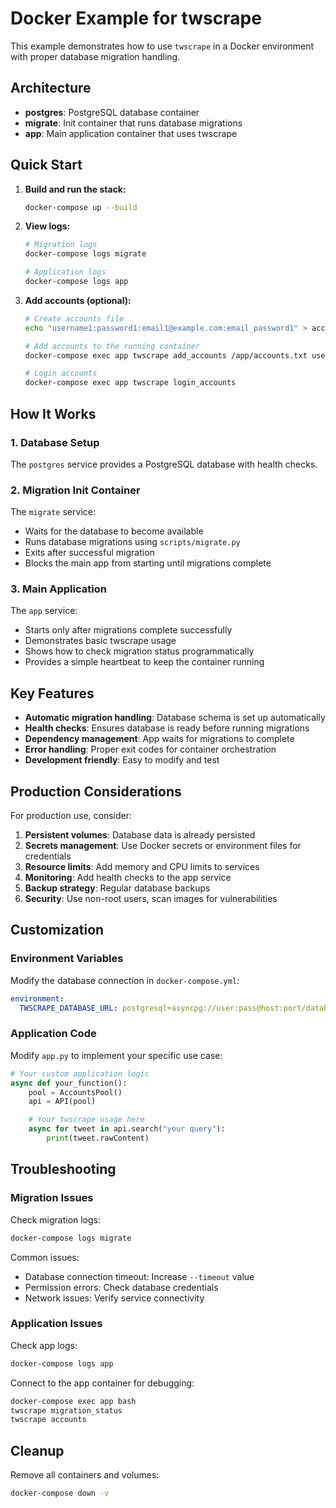 # Docker Example for twscrape

This example demonstrates how to use `twscrape` in a Docker environment with proper database migration handling.

## Architecture

- **postgres**: PostgreSQL database container
- **migrate**: Init container that runs database migrations
- **app**: Main application container that uses twscrape

## Quick Start

1. **Build and run the stack:**
   ```bash
   docker-compose up --build
   ```

2. **View logs:**
   ```bash
   # Migration logs
   docker-compose logs migrate

   # Application logs
   docker-compose logs app
   ```

3. **Add accounts (optional):**
   ```bash
   # Create accounts file
   echo "username1:password1:email1@example.com:email_password1" > accounts.txt

   # Add accounts to the running container
   docker-compose exec app twscrape add_accounts /app/accounts.txt username:password:email:email_password

   # Login accounts
   docker-compose exec app twscrape login_accounts
   ```

## How It Works

### 1. Database Setup
The `postgres` service provides a PostgreSQL database with health checks.

### 2. Migration Init Container
The `migrate` service:
- Waits for the database to become available
- Runs database migrations using `scripts/migrate.py`
- Exits after successful migration
- Blocks the main app from starting until migrations complete

### 3. Main Application
The `app` service:
- Starts only after migrations complete successfully
- Demonstrates basic twscrape usage
- Shows how to check migration status programmatically
- Provides a simple heartbeat to keep the container running

## Key Features

- **Automatic migration handling**: Database schema is set up automatically
- **Health checks**: Ensures database is ready before running migrations
- **Dependency management**: App waits for migrations to complete
- **Error handling**: Proper exit codes for container orchestration
- **Development friendly**: Easy to modify and test

## Production Considerations

For production use, consider:

1. **Persistent volumes**: Database data is already persisted
2. **Secrets management**: Use Docker secrets or environment files for credentials
3. **Resource limits**: Add memory and CPU limits to services
4. **Monitoring**: Add health checks to the app service
5. **Backup strategy**: Regular database backups
6. **Security**: Use non-root users, scan images for vulnerabilities

## Customization

### Environment Variables

Modify the database connection in `docker-compose.yml`:

```yaml
environment:
  TWSCRAPE_DATABASE_URL: postgresql+asyncpg://user:pass@host:port/database
```

### Application Code

Modify `app.py` to implement your specific use case:

```python
# Your custom application logic
async def your_function():
    pool = AccountsPool()
    api = API(pool)

    # Your twscrape usage here
    async for tweet in api.search("your query"):
        print(tweet.rawContent)
```

## Troubleshooting

### Migration Issues

Check migration logs:
```bash
docker-compose logs migrate
```

Common issues:
- Database connection timeout: Increase `--timeout` value
- Permission errors: Check database credentials
- Network issues: Verify service connectivity

### Application Issues

Check app logs:
```bash
docker-compose logs app
```

Connect to the app container for debugging:
```bash
docker-compose exec app bash
twscrape migration_status
twscrape accounts
```

## Cleanup

Remove all containers and volumes:
```bash
docker-compose down -v
```
